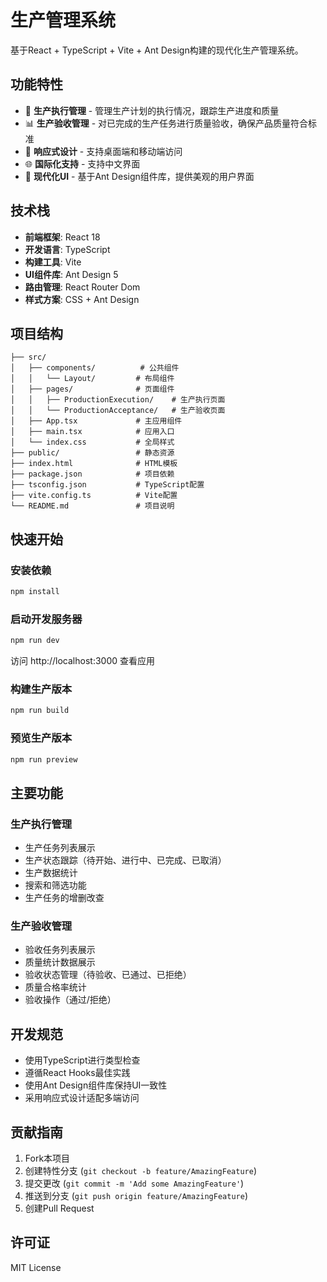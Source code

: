 # 生产管理系统

基于React + TypeScript + Vite + Ant Design构建的现代化生产管理系统。

## 功能特性

- 🎯 **生产执行管理** - 管理生产计划的执行情况，跟踪生产进度和质量
- 📊 **生产验收管理** - 对已完成的生产任务进行质量验收，确保产品质量符合标准
- 📱 **响应式设计** - 支持桌面端和移动端访问
- 🌐 **国际化支持** - 支持中文界面
- 🎨 **现代化UI** - 基于Ant Design组件库，提供美观的用户界面

## 技术栈

- **前端框架**: React 18
- **开发语言**: TypeScript
- **构建工具**: Vite
- **UI组件库**: Ant Design 5
- **路由管理**: React Router Dom
- **样式方案**: CSS + Ant Design

## 项目结构

```
├── src/
│   ├── components/          # 公共组件
│   │   └── Layout/         # 布局组件
│   ├── pages/              # 页面组件
│   │   ├── ProductionExecution/    # 生产执行页面
│   │   └── ProductionAcceptance/   # 生产验收页面
│   ├── App.tsx             # 主应用组件
│   ├── main.tsx            # 应用入口
│   └── index.css           # 全局样式
├── public/                 # 静态资源
├── index.html              # HTML模板
├── package.json            # 项目依赖
├── tsconfig.json           # TypeScript配置
├── vite.config.ts          # Vite配置
└── README.md               # 项目说明
```

## 快速开始

### 安装依赖

```bash
npm install
```

### 启动开发服务器

```bash
npm run dev
```

访问 http://localhost:3000 查看应用

### 构建生产版本

```bash
npm run build
```

### 预览生产版本

```bash
npm run preview
```

## 主要功能

### 生产执行管理
- 生产任务列表展示
- 生产状态跟踪（待开始、进行中、已完成、已取消）
- 生产数据统计
- 搜索和筛选功能
- 生产任务的增删改查

### 生产验收管理
- 验收任务列表展示
- 质量统计数据展示
- 验收状态管理（待验收、已通过、已拒绝）
- 质量合格率统计
- 验收操作（通过/拒绝）

## 开发规范

- 使用TypeScript进行类型检查
- 遵循React Hooks最佳实践
- 使用Ant Design组件库保持UI一致性
- 采用响应式设计适配多端访问

## 贡献指南

1. Fork本项目
2. 创建特性分支 (`git checkout -b feature/AmazingFeature`)
3. 提交更改 (`git commit -m 'Add some AmazingFeature'`)
4. 推送到分支 (`git push origin feature/AmazingFeature`)
5. 创建Pull Request

## 许可证

MIT License 
